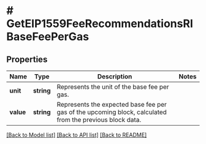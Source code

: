 # # GetEIP1559FeeRecommendationsRIBaseFeePerGas

## Properties

Name | Type | Description | Notes
------------ | ------------- | ------------- | -------------
**unit** | **string** | Represents the unit of the base fee per gas. |
**value** | **string** | Represents the expected base fee per gas of the upcoming block, calculated from the previous block data. |

[[Back to Model list]](../../README.md#models) [[Back to API list]](../../README.md#endpoints) [[Back to README]](../../README.md)
